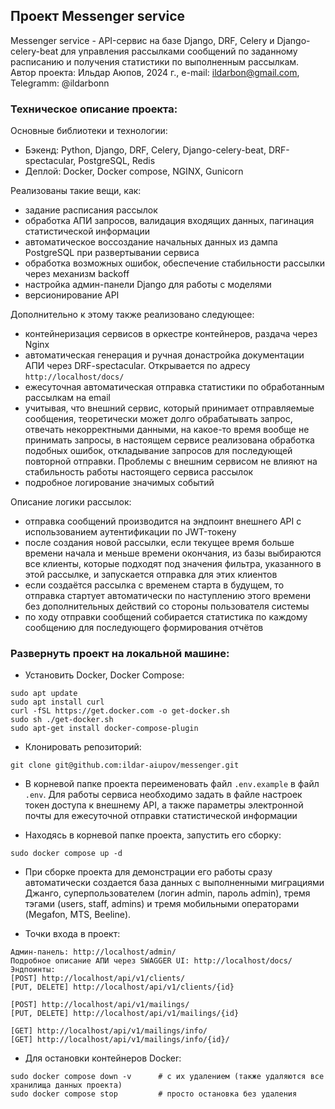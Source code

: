 ## Проект Messenger service

Messenger service - API-сервис на базе Django, DRF, Celery и Django-celery-beat для управления рассылками сообщений по заданному расписанию и получения статистики по выполненным рассылкам.
Автор проекта: Ильдар Аюпов, 2024 г., e-mail: ildarbon@gmail.com, Telegramm: @ildarbonn

### Техническое описание проекта:

Основные библиотеки и технологии:
- Бэкенд: Python, Django, DRF, Celery, Django-celery-beat, DRF-spectacular, PostgreSQL, Redis
- Деплой: Docker, Docker compose, NGINX, Gunicorn

Реализованы такие вещи, как:
- задание расписания рассылок
- обработка АПИ запросов, валидация входящих данных, пагинация статистической информации
- автоматическое воссоздание начальных данных из дампа PostgreSQL при развертывании сервиса
- обработка возможных ошибок, обеспечение стабильности рассылки через механизм backoff
- настройка админ-панели Django для работы с моделями
- версионирование API

Дополнительно к этому также реализовано следующее:
- контейнеризация сервисов в оркестре контейнеров, раздача через Nginx
- автоматическая генерация и ручная донастройка документации АПИ через DRF-spectacular. Открывается по адресу ```http://localhost/docs/```
- ежесуточная автоматическая отправка статистики по обработанным рассылкам на email
- учитывая, что внешний сервис, который принимает отправляемые сообщения, теоретически может долго обрабатывать запрос, отвечать некорректными данными, на какое-то время вообще не принимать запросы, в настоящем сервисе реализована обработка подобных ошибок, откладывание запросов для последующей повторной отправки. Проблемы с внешним сервисом не влияют на стабильность работы настоящего сервиса рассылок
- подробное логирование значимых событий

Описание логики рассылок:
- отправка сообщений производится на эндпоинт внешнего API с использованием аутентификации по JWT-токену
- после создания новой рассылки, если текущее время больше времени начала и меньше времени окончания, из базы выбираются все клиенты, которые подходят под значения фильтра, указанного в этой рассылке, и запускается отправка для этих клиентов
- если создаётся рассылка с временем старта в будущем, то отправка стартует автоматически по наступлению этого времени без дополнительных действий со стороны пользователя системы
- по ходу отправки сообщений собирается статистика по каждому сообщению для последующего формирования отчётов

### Развернуть проект на локальной машине:

- Установить Docker, Docker Compose:
```
sudo apt update
sudo apt install curl
curl -fSL https://get.docker.com -o get-docker.sh
sudo sh ./get-docker.sh
sudo apt-get install docker-compose-plugin
```

- Клонировать репозиторий:
```
git clone git@github.com:ildar-aiupov/messenger.git
```

- В корневой папке проекта переименовать файл ```.env.example``` в файл ```.env```. Для работы сервиса необходимо задать в файле настроек токен доступа к внешнему API, а также параметры электронной почты для ежесуточной отправки статистической информации

- Находясь в корневой папке проекта, запустить его сборку:
```
sudo docker compose up -d
```

- При сборке проекта для демонстрации его работы сразу автоматически создается база данных с выполненными миграциями Джанго, суперпользователем (логин admin, пароль admin), тремя тэгами (users, staff, admins) и тремя мобильными операторами (Megafon, MTS, Beeline).

- Точки входа в проект:
```
Админ-панель: http://localhost/admin/
Подробное описание АПИ через SWAGGER UI: http://localhost/docs/
Эндпоинты: 
[POST] http://localhost/api/v1/clients/
[PUT, DELETE] http://localhost/api/v1/clients/{id}

[POST] http://localhost/api/v1/mailings/
[PUT, DELETE] http://localhost/api/v1/mailings/{id}

[GET] http://localhost/api/v1/mailings/info/
[GET] http://localhost/api/v1/mailings/info/{id}/
```

- Для остановки контейнеров Docker:
```
sudo docker compose down -v      # с их удалением (также удаляются все хранилища данных проекта)
sudo docker compose stop         # просто остановка без удаления
```
